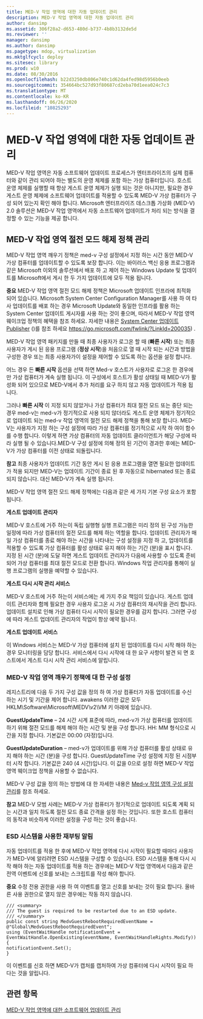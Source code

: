 ```yaml
---
title: MED-V 작업 영역에 대한 자동 업데이트 관리
description: MED-V 작업 영역에 대한 자동 업데이트 관리
author: dansimp
ms.assetid: 306f28a2-d653-480d-b737-4b8b3132de5d
ms.reviewer: ''
manager: dansimp
ms.author: dansimp
ms.pagetype: mdop, virtualization
ms.mktglfcycl: deploy
ms.sitesec: library
ms.prod: w10
ms.date: 08/30/2016
ms.openlocfilehash: b22d3250db806e740c1d62da4fed98d5956b0eeb
ms.sourcegitcommit: 354664bc527d93f80687cd2eba70d1eea024c7c3
ms.translationtype: MT
ms.contentlocale: ko-KR
ms.lasthandoff: 06/26/2020
ms.locfileid: "10825293"
---
```

# MED-V 작업 영역에 대한 자동 업데이트 관리


MED-V 작업 영역은 자동 소프트웨어 업데이트 프로세스가 엔터프라이즈의 실제 컴퓨터와 같이 관리 되어야 하는 별도의 운영 체제를 포함 하는 가상 컴퓨터입니다. 호스트 운영 체제를 실행할 때 항상 게스트 운영 체제가 실행 되는 것은 아니지만, 필요한 경우 게스트 운영 체제에 소프트웨어 업데이트를 적용할 수 있도록 MED-V 가상 컴퓨터가 구성 되어 있는지 확인 해야 합니다. Microsoft 엔터프라이즈 데스크톱 가상화 (MED-V) 2.0 솔루션은 MED-V 작업 영역에서 자동 소프트웨어 업데이트가 처리 되는 방식을 결정할 수 있는 기능을 제공 합니다.

## MED-V 작업 영역 절전 모드 해제 정책 관리


MED-V 작업 영역 깨우기 정책은 med-v 구성 설정에서 지정 하는 시간 동안 MED-V 가상 컴퓨터를 업데이트할 수 있도록 보장 합니다. 이는 바이러스 백신 응용 프로그램과 같은 Microsoft 이외의 솔루션에서 배포 하 고 제어 하는 Windows Update 및 업데이트를 Microsoft에서 게시 한 두 가지 업데이트에 모두 적용 됩니다.

**중요**  MED-V 작업 영역 절전 모드 해제 정책은 Microsoft 업데이트 인프라에 최적화 되어 있습니다. Microsoft System Center Configuration Manager를 사용 하 여 타사 업데이트를 배포 하는 경우 Microsoft Update와 동일한 인프라를 활용 하는 System Center 업데이트 게시자를 사용 하는 것이 좋으며, 따라서 MED-V 작업 영역 웨이크업 정책의 혜택을 참조 하세요. 자세한 내용은 [System Center 업데이트 Publisher](https://go.microsoft.com/fwlink/?LinkId=200035) ()를 참조 하세요 https://go.microsoft.com/fwlink/?LinkId=200035) .

 

MED-V 작업 영역 패키지를 만들 때 최종 사용자가 로그온 할 때 (**빠른 시작**) 또는 최종 사용자가 게시 된 응용 프로그램 (**정상 시작**)을 처음으로 열 때 시작 되는 시간과 방법을 구성한 경우 또는 최종 사용자가이 설정을 제어할 수 있도록 하는 옵션을 설정 합니다.

어느 경우 든 **빠른 시작** 옵션을 선택 하면 Med-v 호스트가 사용자로 로그온 한 경우에만 가상 컴퓨터가 계속 실행 됩니다. 이 구성에서 호스트가 활성 상태일 때 MED-V가 활성화 되어 있으므로 MED-V에서 추가 처리를 요구 하지 않고 자동 업데이트가 적용 됩니다.

그러나 **빠른 시작** 이 지정 되지 않았거나 가상 컴퓨터가 최대 절전 모드 또는 중단 되는 경우 med-v는 med-v가 정기적으로 사용 되지 않더라도 게스트 운영 체제가 정기적으로 업데이트 되는 med-v 작업 영역의 절전 모드 해제 정책을 통해 보장 합니다. MED-V는 사용자가 지정 하는 구성 설정에 따라 가상 컴퓨터를 정기적으로 시작 하 여이 함수를 수행 합니다. 이렇게 하면 가상 컴퓨터의 자동 업데이트 클라이언트가 해당 구성에 따라 실행 될 수 있습니다.MED-V 구성 설정에 의해 정의 된 기간이 경과한 후에는 MED-V가 가상 컴퓨터를 이전 상태로 되돌립니다.

**참고**  최종 사용자가 업데이트 기간 동안 게시 된 응용 프로그램을 열면 필요한 업데이트가 적용 되지만 MED-V는 업데이트 기간이 종료 된 후 자동으로 hibernated 또는 종료 되지 않습니다. 대신 MED-V가 계속 실행 됩니다.

 

MED-V 작업 영역 절전 모드 해제 정책에는 다음과 같은 세 가지 기본 구성 요소가 포함 됩니다.

**게스트 업데이트 관리자**

MED-V 호스트에 거주 하는이 독립 실행형 실행 프로그램은 미리 정의 된 구성 가능한 일정에 따라 가상 컴퓨터의 절전 모드를 해제 하는 역할을 합니다. 업데이트 관리자가 매일 가상 컴퓨터를 종료 해야 하는 시간을 나타내는 구성 설정을 지정 하 고, 업데이트를 적용할 수 있도록 가상 컴퓨터를 활성 상태로 유지 해야 하는 기간 (분)을 표시 합니다. 지정 된 시간 (분)에 도달 하면 게스트 업데이트 관리자가 다음에 사용할 수 있도록 준비 되어 가상 컴퓨터를 최대 절전 모드로 전환 합니다. Windows 작업 관리자를 통해이 실행 프로그램의 실행을 예약할 수 있습니다.

**게스트 다시 시작 관리 서비스**

MED-V 호스트에 거주 하는이 서비스에는 세 가지 주요 책임이 있습니다. 게스트 업데이트 관리자와 함께 필요한 경우 사용자 로그온 시 가상 컴퓨터의 재시작을 관리 합니다. 업데이트 설치로 인해 가상 컴퓨터 다시 시작이 필요한 경우를 감지 합니다. 그러면 구성에 따라 게스트 업데이트 관리자의 작업이 항상 예약 됩니다.

**게스트 업데이트 서비스**

이 Windows 서비스는 MED-V 가상 컴퓨터에 설치 된 업데이트를 다시 시작 해야 하는 경우 모니터링을 담당 합니다. 서비스에서 다시 시작에 대 한 요구 사항이 발견 되 면 호스트에서 게스트 다시 시작 관리 서비스에 알립니다.

### MED-V 작업 영역 깨우기 정책에 대 한 구성 설정

레지스트리에 다음 두 가지 구성 값을 정의 하 여 가상 컴퓨터가 자동 업데이트를 수신 하는 시기 및 기간을 제어 합니다. awakens 이러한 값은 모두 HKLM\\Software\\Microsoft\\MEDV\\v2\\VM 키 아래에 있습니다.

**GuestUpdateTime** – 24 시간 시계 표준에 따라, med-v가 가상 컴퓨터를 업데이트 하기 위해 절전 모드를 해제 해야 하는 시간 및 분을 구성 합니다. HH: MM 형식으로 시간을 지정 합니다. 기본값은 00:00 (자정)입니다.

**GuestUpdateDuration** – med-v가 업데이트를 위해 가상 컴퓨터를 활성 상태로 유지 해야 하는 시간 (분)을 구성 합니다. GuestUpdateTime 구성 설정에 지정 된 시점부터 시작 합니다. 기본값은 240 (4 시간)입니다. 이 값을 0으로 설정 하면 MED-V 작업 영역 웨이크업 정책을 사용할 수 없습니다.

MED-V 구성 값을 정의 하는 방법에 대 한 자세한 내용은 [Med-v 작업 영역 구성 설정 관리](managing-med-v-workspace-configuration-settings.md)를 참조 하세요.

**참고**  MED-V 모범 사례는 MED-V 가상 컴퓨터가 정기적으로 업데이트 되도록 계획 되는 시간과 일치 하도록 절전 모드 종료 간격을 설정 하는 것입니다. 또한 호스트 컴퓨터의 동작과 비슷하게 이러한 설정을 구성 하는 것이 좋습니다.

 

### ESD 시스템을 사용한 재부팅 알림

자동 업데이트를 적용 한 후에 MED-V 작업 영역에 다시 시작이 필요할 때마다 사용자가 MED-V에 알리려면 ESD 시스템을 구성할 수 있습니다. ESD 시스템을 통해 다시 시작 해야 하는 자동 업데이트를 적용 하는 경우에는 MED-V 작업 영역에서 다음과 같은 전역 이벤트에 신호를 보내는 스크립트를 작성 해야 합니다.

**중요**  수정 전용 권한을 사용 하 여 이벤트를 열고 신호를 보내는 것이 필요 합니다. 올바른 사용 권한으로 열지 않은 경우에는 작동 하지 않습니다.

 

``` syntax
/// <summary>
/// The guest is required to be restarted due to an ESD update.
/// </summary>
public const string MedvGuestRebootRequiredEventName = @"Global\MedvGuestRebootRequiredEvent";
using (EventWaitHandle notificationEvent = 
EventWaitHandle.OpenExisting(eventName, EventWaitHandleRights.Modify))
{
notificationEvent.Set();
}
```

이 이벤트를 신호 하면 MED-V가 캡처를 캡처하여 가상 컴퓨터에 다시 시작이 필요 하다는 것을 알립니다.

## 관련 항목


[MED-V 작업 영역에 대한 소프트웨어 업데이트 관리](managing-software-updates-for-med-v-workspaces.md)

 

 





